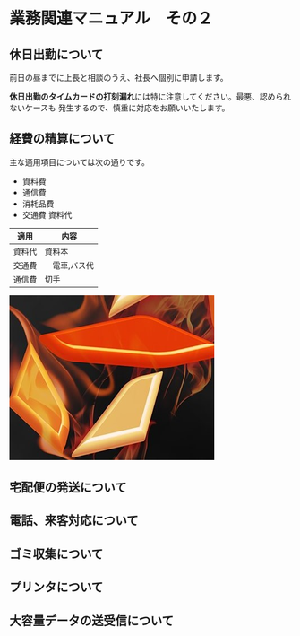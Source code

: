 # 業務関連マニュアル　その２
## 休日出勤について
前日の昼までに上長と相談のうえ、社長へ個別に申請します。

**休日出勤のタイムカードの打刻漏れ**には特に注意してください。最悪、認められないケースも
発生するので、慎重に対応をお願いいたします。
## 経費の精算について
主な適用項目については次の通りです。
- 資料費
- 通信費
- 消耗品費
- 交通費
資料代

|適用  |内容
|--|--
|資料代|資料本
|交通費|　電車,バス代
|通信費|切手|


![切手代](img/one_pice.png)
## 宅配便の発送について
## 電話、来客対応について
## ゴミ収集について
## プリンタについて
## 大容量データの送受信について


